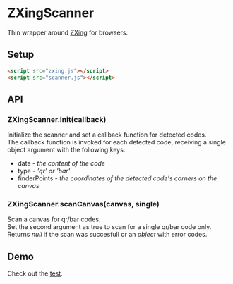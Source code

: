 # ZXingScanner
Thin wrapper around [ZXing](https://github.com/yushulx/zxing-cpp-emscripten) for browsers.

## Setup
```html
<script src="zxing.js"></script>
<script src="scanner.js"></script>
```

## API
### ZXingScanner.init(callback)
Initialize the scanner and set a callback function for detected codes.  
The callback function is invoked for each detected code, receiving a single object argument with the following keys:
  * data - *the content of the code*
  * type - *'qr' or 'bar'*
  * finderPoints - *the coordinates of the detected code's corners on the canvas*

### ZXingScanner.scanCanvas(canvas, single)
Scan a canvas for qr/bar codes.  
Set the second argument as true to scan for a single qr/bar code only.  
Returns *null* if the scan was succesfull or an *object* with error codes.

## Demo
Check out the [test](./test/index.html).
